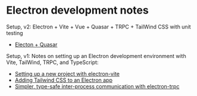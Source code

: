 # Electron development notes

Setup, v2: Electron + Vite + Vue + Quasar + TRPC + TailWind CSS with unit testing

* [Electon + Quasar](quasar.md)

Setup, v1: Notes on setting up an Electron development environment with Vite, TailWind, TRPC, and TypeScript:

* [Setting up a new project with electron-vite](electron-vite.md)
* [Adding Tailwind CSS to an Electron app](tailwindcss.md)
* [Simpler, type-safe inter-process communication with electron-trpc](electron-trpc.md)